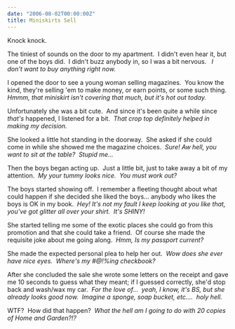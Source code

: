 ```yaml
---
date: "2006-08-02T00:00:00Z"
title: Miniskirts Sell
---
```


Knock knock.

The tiniest of sounds on the door to my apartment.  I didn't even hear it, but one of the boys did.  I didn't buzz anybody in, so I was a bit nervous.
  *I don't want to buy anything right now.*

I opened the door to see a young woman selling magazines.  You know the kind, they're selling 'em to make money, or earn points, or some such thing.  *Hmmm, that miniskirt isn't covering that much, but it's hot out today.*

Unfortunately she was a bit cute.  And since it's been quite a while since *that's* happened, I listened for a bit.  *That crop top definitely helped in making my decision.*

She looked a little hot standing in the doorway.  She asked if she could come in while she showed me the magazine choices.  *Sure! Aw hell, you want to *sit* at the table?  Stupid me...*

Then the boys began acting up.  Just a little bit, just to take away a bit of my attention.  *My your tummy looks nice.  You must work out?*

The boys started showing off.  I remember a fleeting thought about what could happen if she decided she liked the boys... anybody who likes the boys is OK in my book.  *Hey! It's not my fault I keep looking at you like that, you've got glitter all over your shirt.  It's SHINY!*

She started telling me some of the exotic places she could go from this promotion and that she could take a friend.  Of course she made the requisite joke about me going along.  *Hmm, Is my passport current?*

She made the expected personal plea to help her out.  *Wow does she ever have nice eyes.  Where's my #@!%ing checkbook?*

After she concluded the sale she wrote some letters on the receipt and gave me 10 seconds to guess what they meant; if I guessed correctly, she'd stop back and wash/wax my car.  *For the love of...  yeah, I know, it's BS, but she already looks good now.  Imagine a sponge, soap bucket, etc....  holy hell.*

WTF?  How did that happen?  *What the hell am I going to do with 20 copies of Home and Garden?!?*
